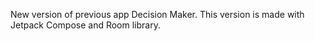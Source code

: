 New version of previous app Decision Maker. This version is made with Jetpack Compose and Room library.
